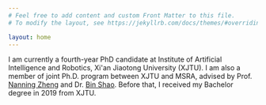 ```yaml
---
# Feel free to add content and custom Front Matter to this file.
# To modify the layout, see https://jekyllrb.com/docs/themes/#overriding-theme-defaults

layout: home
---
```


I am currently a fourth-year PhD candidate at Institute of Artificial Intelligence and Robotics, Xi'an Jiaotong University (XJTU). I am also a member of joint Ph.D. program between XJTU and MSRA, advised by Prof. [Nanning Zheng](http://www.aiar.xjtu.edu.cn/info/1046/1229.htm) and Dr. [Bin Shao](https://www.binshao.info/). Before that, I received my Bachelor degree in 2019 from XJTU.